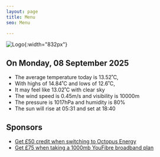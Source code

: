 ```yaml
---
layout: page
title: Menu
seo: Menu

---
```


![Logo](/images/logo.jpg){:width="832px"}

<!-- weather_marker starts -->
## On Monday, 08 September 2025

- The average temperature today is 13.52˚C,
- With highs of 14.84˚C and lows of 12.6˚C,
- It may feel like 13.02˚C with clear sky
- The wind speed is 0.45m/s and visibility is 10000m
- The pressure is 1017hPa and humidity is 80%
- The sun will rise at 05:31 and set at 18:40

<!-- weather_marker ends -->

## Sponsors

- [Get £50 credit when switching to Octopus Energy](https://bit.ly/3oD1nnS)
- [Get £75 when taking a 1000mb YouFibre broadband plan](https://aklam.io/91zWhU?)
